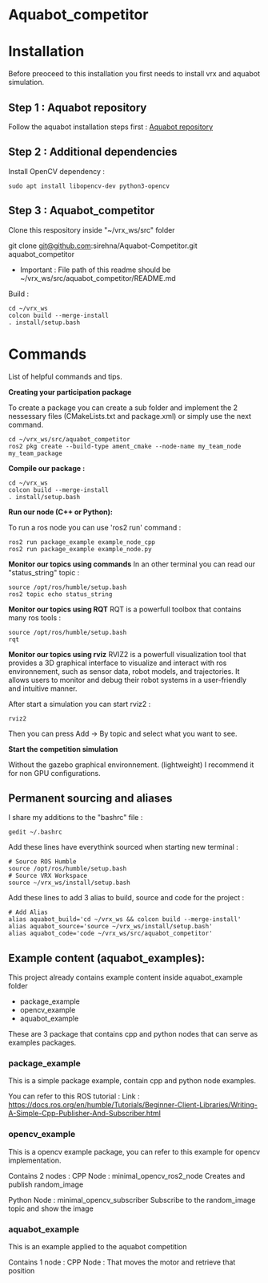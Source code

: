 # Aquabot_competitor

# Installation

Before preoceed to this installation you first needs to install vrx and aquabot simulation.

## Step 1 : Aquabot repository

Follow the aquabot installation steps first :
[Aquabot repository](https://github.com/sirehna/Aquabot)

## Step 2 : Additional dependencies

Install OpenCV dependency :
```
sudo apt install libopencv-dev python3-opencv
```

## Step 3 : Aquabot_competitor

Clone this respository inside "~/vrx_ws/src" folder

git clone git@github.com:sirehna/Aquabot-Competitor.git aquabot_competitor

* Important : File path of this readme should be ~/vrx_ws/src/aquabot_competitor/README.md

Build :
```
cd ~/vrx_ws
colcon build --merge-install
. install/setup.bash
```

# Commands

List of helpful commands and tips.

**Creating your participation package**

To create a package you can create a sub folder and implement the 2 nessessary files (CMakeLists.txt and package.xml) or simply use the next command.

```
cd ~/vrx_ws/src/aquabot_competitor
ros2 pkg create --build-type ament_cmake --node-name my_team_node my_team_package
```

**Compile our package :**
```
cd ~/vrx_ws
colcon build --merge-install
. install/setup.bash
```

**Run our node (C++ or Python):**

To run a ros node you can use 'ros2 run' command :
```
ros2 run package_example example_node_cpp
ros2 run package_example example_node.py
```

**Monitor our topics using commands**
In an other terminal you can read our "status_string" topic :
```
source /opt/ros/humble/setup.bash
ros2 topic echo status_string
```

**Monitor our topics using RQT**
RQT is a powerfull toolbox that contains many ros tools :
```
source /opt/ros/humble/setup.bash
rqt
```

**Monitor our topics using rviz**
RVIZ2 is a powerfull visualization tool that provides a 3D graphical interface to visualize and 
interact with ros environnement, such as sensor data, robot models, and trajectories. 
It allows users to monitor and debug their robot systems in a user-friendly and intuitive manner.

After start a simulation you can start rviz2 :
```
rviz2
```
Then you can press Add -> By topic and select what you want to see.

**Start the competition simulation**

Without the gazebo graphical environnement. (lightweight) I recommend it for non GPU configurations.


## Permanent sourcing and aliases

I share my additions to the "bashrc" file :

```
gedit ~/.bashrc
```

Add these lines have everythink sourced when starting new terminal :
```
# Source ROS Humble
source /opt/ros/humble/setup.bash
# Source VRX Workspace
source ~/vrx_ws/install/setup.bash
```

Add these lines to add 3 alias to build, source and code for the project :
```
# Add Alias
alias aquabot_build='cd ~/vrx_ws && colcon build --merge-install'
alias aquabot_source='source ~/vrx_ws/install/setup.bash'
alias aquabot_code='code ~/vrx_ws/src/aquabot_competitor'
```


## Example content (aquabot_examples):

This project already contains example content inside aquabot_example folder
- package_example
- opencv_example
- aquabot_example

These are 3 package that contains cpp and python nodes that can serve as examples packages.

### package_example

This is a simple package example, contain cpp and python node examples. 

You can refer to this ROS tutorial :
Link : https://docs.ros.org/en/humble/Tutorials/Beginner-Client-Libraries/Writing-A-Simple-Cpp-Publisher-And-Subscriber.html

### opencv_example

This is a opencv example package, you can refer to this example for opencv implementation.

Contains 2 nodes :
CPP Node : minimal_opencv_ros2_node
Creates and publish random_image

Python Node : minimal_opencv_subscriber
Subscribe to the random_image topic and show the image

### aquabot_example

This is an example applied to the aquabot competition

Contains 1 node :
CPP Node : That moves the motor and retrieve that position
